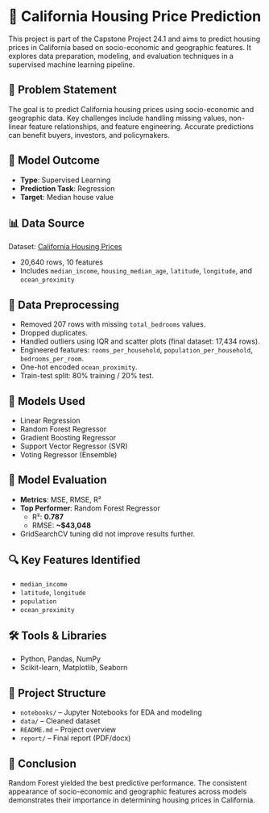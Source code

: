 
# 🏡 California Housing Price Prediction

This project is part of the Capstone Project 24.1 and aims to predict housing prices in California based on socio-economic and geographic features. It explores data preparation, modeling, and evaluation techniques in a supervised machine learning pipeline.

## 📌 Problem Statement
The goal is to predict California housing prices using socio-economic and geographic data. Key challenges include handling missing values, non-linear feature relationships, and feature engineering. Accurate predictions can benefit buyers, investors, and policymakers.

## 🎯 Model Outcome
- **Type**: Supervised Learning
- **Prediction Task**: Regression
- **Target**: Median house value

## 📊 Data Source
Dataset: [California Housing Prices](https://www.kaggle.com/datasets/camnugent/california-housing-prices)  
- 20,640 rows, 10 features  
- Includes `median_income`, `housing_median_age`, `latitude`, `longitude`, and `ocean_proximity`

## 🧹 Data Preprocessing
- Removed 207 rows with missing `total_bedrooms` values.
- Dropped duplicates.
- Handled outliers using IQR and scatter plots (final dataset: 17,434 rows).
- Engineered features: `rooms_per_household`, `population_per_household`, `bedrooms_per_room`.
- One-hot encoded `ocean_proximity`.
- Train-test split: 80% training / 20% test.

## 🤖 Models Used
- Linear Regression
- Random Forest Regressor
- Gradient Boosting Regressor
- Support Vector Regressor (SVR)
- Voting Regressor (Ensemble)

## 🧪 Model Evaluation
- **Metrics**: MSE, RMSE, R²
- **Top Performer**: Random Forest Regressor
  - R²: **0.787**
  - RMSE: **~$43,048**
- GridSearchCV tuning did not improve results further.

## 🔍 Key Features Identified
- `median_income`
- `latitude`, `longitude`
- `population`
- `ocean_proximity`

## 🛠️ Tools & Libraries
- Python, Pandas, NumPy
- Scikit-learn, Matplotlib, Seaborn

## 📁 Project Structure
- `notebooks/` – Jupyter Notebooks for EDA and modeling
- `data/` – Cleaned dataset
- `README.md` – Project overview
- `report/` – Final report (PDF/docx)

## 📌 Conclusion
Random Forest yielded the best predictive performance. The consistent appearance of socio-economic and geographic features across models demonstrates their importance in determining housing prices in California.
